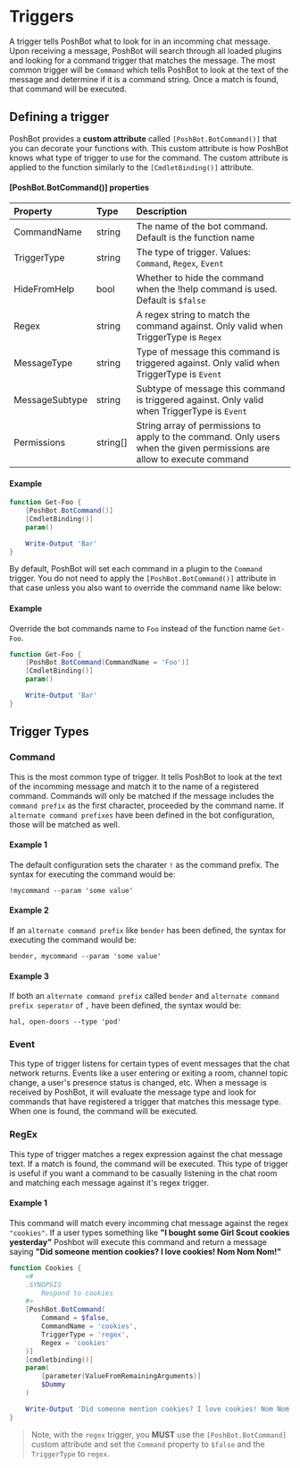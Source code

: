 
# Triggers

A trigger tells PoshBot what to look for in an incomming chat message.
Upon receiving a message, PoshBot will search through all loaded plugins and looking for a command trigger that matches the message.
The most common trigger will be `Command` which tells PoshBot to look at the text of the message and determine if it is a command string.
Once a match is found, that command will be executed.

## Defining a trigger

PoshBot provides a **custom attribute** called `[PoshBot.BotCommand()]` that you can decorate your functions with.
This custom attribute is how PoshBot knows what type of trigger to use for the command.
The custom attribute is applied to the function similarly to the `[CmdletBinding()]` attribute.

#### [PoshBot.BotCommand()] properties

| Property       | Type     | Description |
| :--------------|:---------|:------------|
| CommandName    | string   | The name of the bot command. Default is the function name
| TriggerType    | string   | The type of trigger. Values: `Command`, `Regex`, `Event`
| HideFromHelp   | bool     | Whether to hide the command when the !help command is used. Default is `$false`
| Regex          | string   | A regex string to match the command against. Only valid when TriggerType is `Regex`
| MessageType    | string   | Type of message this command is triggered against. Only valid when TriggerType is `Event`
| MessageSubtype | string   | Subtype of message this command is triggered against. Only valid when TriggerType is `Event`
| Permissions    | string[] | String array of permissions to apply to the command. Only users when the given permissions are allow to execute command

#### Example

```powershell
function Get-Foo {
    [PoshBot.BotCommand()]
    [CmdletBinding()]
    param()

    Write-Output 'Bar'
}
```

By default, PoshBot will set each command in a plugin to the `Command` trigger.
You do not need to apply the `[PoshBot.BotCommand()]` attribute in that case unless you also want to override the command name like below:

#### Example

Override the bot commands name to `Foo` instead of the function name `Get-Foo`.

```powershell
function Get-Foo {
    [PoshBot.BotCommand(CommandName = 'Foo')]
    [CmdletBinding()]
    param()

    Write-Output 'Bar'
}

```

## Trigger Types

### Command

This is the most common type of trigger.
It tells PoshBot to look at the text of the incomming message and match it to the name of a registered command.
Commands will only be matched if the message includes the `command prefix` as the first character, proceeded by the command name.
If `alternate command prefixes` have been defined in the bot configuration, those will be matched as well.

#### Example 1

The default configuration sets the charater `!` as the command prefix.
The syntax for executing the command would be:

```
!mycommand --param 'some value'
```

#### Example 2

If an `alternate command prefix` like `bender` has been defined, the syntax for executing the command would be:

```
bender, mycommand --param 'some value'
```

#### Example 3

If both an `alternate command prefix` called `bender` and `alternate command prefix seperator` of `,` have been defined, the syntax would be:

```
hal, open-doors --type 'pod'
```

### Event

This type of trigger listens for certain types of event messages that the chat network returns.
Events like a user entering or exiting a room, channel topic change, a user's presence status is changed, etc.
When a message is received by PoshBot, it will evaluate the message type and look for commands that have registered a trigger that matches this message type.
When one is found, the command will be executed.

### RegEx

This type of trigger matches a regex expression against the chat message text.
If a match is found, the command will be executed.
This type of trigger is useful if you want a command to be casually listening in the chat room and matching each message against it's regex trigger.

#### Example 1

This command will match every incomming chat message against the regex `"cookies"`.
If a user types something like **"I bought some Girl Scout cookies yesterday"** Poshbot will execute this command and return a message saying **"Did someone mention cookies? I love cookies! Nom Nom Nom!"**

```powershell
function Cookies {
    <#
    .SYNOPSIS
        Respond to cookies
    #>
    [PoshBot.BotCommand(
        Command = $false,
        CommandName = 'cookies',
        TriggerType = 'regex',
        Regex = 'cookies'
    )]
    [cmdletbinding()]
    param(
        [parameter(ValueFromRemainingArguments)]
        $Dummy
    )

    Write-Output 'Did someone mention cookies? I love cookies! Nom Nom Nom!'
}
```

> Note, with the `regex` trigger, you **MUST** use the `[PoshBot.BotCommand]` custom attribute and set the `Command` property to `$false` and the `TriggerType` to `regex`.
